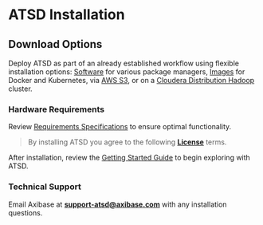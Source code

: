 # ATSD Installation

## Download Options

Deploy ATSD as part of an already established workflow using flexible installation options: [Software](./packages.md) for various package managers, [Images](./images.md) for Docker and Kubernetes, via [AWS S3](./aws-emr-s3.md), or on a [Cloudera Distribution Hadoop](./cloudera.md) cluster.

### Hardware Requirements

Review [Requirements Specifications](./requirements.md) to ensure optimal functionality.

> By installing ATSD you agree to the following **[License](../axibase_tsd_se_license.pdf)** terms.

After installation, review the [Getting Started Guide](../tutorials/getting-started.md) to begin exploring with ATSD.

### Technical Support

Email Axibase at **support-atsd@axibase.com** with any installation questions.
